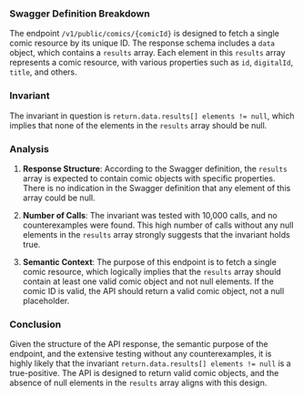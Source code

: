 ### Swagger Definition Breakdown

The endpoint `/v1/public/comics/{comicId}` is designed to fetch a single comic resource by its unique ID. The response schema includes a `data` object, which contains a `results` array. Each element in this `results` array represents a comic resource, with various properties such as `id`, `digitalId`, `title`, and others.

### Invariant

The invariant in question is `return.data.results[] elements != null`, which implies that none of the elements in the `results` array should be null.

### Analysis

1. **Response Structure**: According to the Swagger definition, the `results` array is expected to contain comic objects with specific properties. There is no indication in the Swagger definition that any element of this array could be null.

2. **Number of Calls**: The invariant was tested with 10,000 calls, and no counterexamples were found. This high number of calls without any null elements in the `results` array strongly suggests that the invariant holds true.

3. **Semantic Context**: The purpose of this endpoint is to fetch a single comic resource, which logically implies that the `results` array should contain at least one valid comic object and not null elements. If the comic ID is valid, the API should return a valid comic object, not a null placeholder.

### Conclusion

Given the structure of the API response, the semantic purpose of the endpoint, and the extensive testing without any counterexamples, it is highly likely that the invariant `return.data.results[] elements != null` is a true-positive. The API is designed to return valid comic objects, and the absence of null elements in the `results` array aligns with this design.
